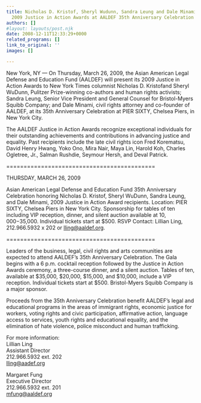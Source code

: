 ```yaml
---
title: Nicholas D. Kristof, Sheryl Wudunn, Sandra Leung and Dale Minami to Receive
  2009 Justice in Action Awards at AALDEF 35th Anniversary Celebration
authors: []
#layout: layouts/post.njk
date: 2008-12-11T12:33:29+0000
related_programs: []
link_to_original: ''
images: []

---
```

New York, NY — On Thursday, March 26, 2009, the Asian American Legal Defense and Education Fund (AALDEF) will present its 2009 Justice in Action Awards to New York Times columnist Nicholas D. Kristofand Sheryl WuDunn, Pulitzer Prize-winning co-authors and human rights activists; Sandra Leung, Senior Vice President and General Counsel for Bristol-Myers Squibb Company; and Dale Minami, civil rights attorney and co-founder of AALDEF, at its 35th Anniversary Celebration at PIER SIXTY, Chelsea Piers, in New York City.

The AALDEF Justice in Action Awards recognize exceptional individuals for their outstanding achievements and contributions in advancing justice and equality. Past recipients include the late civil rights icon Fred Korematsu, David Henry Hwang, Yoko Ono, Mira Nair, Maya Lin, Harold Koh, Charles Ogletree, Jr., Salman Rushdie, Seymour Hersh, and Deval Patrick.

===========================================

THURSDAY, MARCH 26, 2009

Asian American Legal Defense and Education Fund 35th Anniversary Celebration honoring Nicholas D. Kristof, Sheryl WuDunn, Sandra Leung, and Dale Minami, 2009 Justice in Action Award recipients. Location: PIER SIXTY, Chelsea Piers in New York City. Sponsorship for tables of ten including VIP reception, dinner, and silent auction available at $10,000-$35,000. Individual tickets start at $500. RSVP Contact: Lillian Ling, 212.966.5932 x 202 or lling@aaldef.org.

===========================================

Leaders of the business, legal, civil rights and arts communities are expected to attend AALDEF’s 35th Anniversary Celebration. The Gala begins with a 6 p.m. cocktail reception followed by the Justice in Action Awards ceremony, a three-course dinner, and a silent auction. Tables of ten, available at $35,000, $20,000, $15,000, and $10,000, include a VIP reception. Individual tickets start at $500. Bristol-Myers Squibb Company is a major sponsor.

Proceeds from the 35th Anniversary Celebration benefit AALDEF’s legal and educational programs in the areas of immigrant rights, economic justice for workers, voting rights and civic participation, affirmative action, language access to services, youth rights and educational equality, and the elimination of hate violence, police misconduct and human trafficking.

For more information:  
Lillian Ling  
Assistant Director  
212\.966.5932 ext. 202  
[lling@aadef.org](mailto:lling@aadef.org)

Margaret Fung  
Executive Director  
212\.966.5932 ext. 201  
[mfung@aaldef.org](mailto:mfung@aaldef.org)
